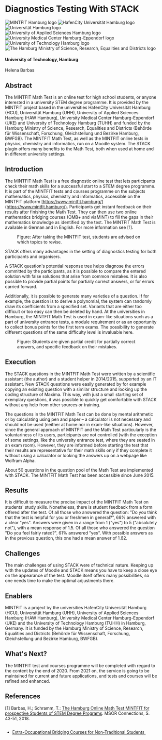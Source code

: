 # Diagnostics Testing With STACK

<img class="figure-img img-fluid float-right img-logo" src="../Images/MINTFIT-Hamburg.png" alt="MINTFIT Hamburg logo">

<img class="figure-img img-fluid float-right img-logo" src="../Images/HCU.png" alt="HafenCity Universität Hamburg logo">

<img class="figure-img img-fluid float-right img-logo" src="../Images/UHH.png" alt="Universität Hamburg logo">

<img class="figure-img img-fluid float-right img-logo" src="../Images/HAW.png" alt="University of Applied Sciences Hamburg logo">

<img class="figure-img img-fluid float-right img-logo" src="../Images/UKE.png" alt="University Medical Center Hamburg-Eppendorf logo">

<img class="figure-img img-fluid float-right img-logo" src="../Images/TUHH.png" alt="University of Technology Hamburg logo">

<img class="figure-img img-fluid float-right img-logo" src="../Images/BWFGB.jpg" alt="The Hamburg Ministry of Science, Research, Equalities and Districts logo">

#### University of Technology, Hamburg

Helena Barbas

## Abstract

The MINTFIT Math Test is an online test for high school students, or anyone interested in a university STEM degree programme. It is provided by the MINTFIT project based in the universities HafenCity Universität Hamburg (HCU), Universität Hamburg (UHH), University of Applied Sciences Hamburg (HAW Hamburg), University Medical Center Hamburg-Eppendorf (UKE) and University of Technology Hamburg (TUHH) and funded by the Hamburg Ministry of Science, Research, Equalities and Districts (Behörde für Wissenschaft, Forschung, Gleichstellung und Bezirke Hamburg, BWFGB). The MINTFIT Math Test, as well as the MINTFIT online tests in physics, chemistry and informatics, run on a Moodle system. The STACK plugin offers many benefits to the Math Test, both when used at home and in different university settings.

## Introduction

The MINTFIT Math Test is a free diagnostic online test that lets participants check their math skills for a successful start to a STEM degree programme. It is part of the MINTFIT tests and courses programme on the subjects mathematics, physics, chemistry and informatics, accessible on the MINTFIT platform [https://www.mintfit.hamburg/](https://www.mintfit.hamburg/). Participants get instant feedback on their results after finishing the Math Test. They can then use two online mathematics bridging courses (OMB+ and viaMINT) to fill the gaps in their mathematics knowledge as identified by the test. The MINTFIT Math Test is available in German and in English. For more information see [1].

<div class="float-none img-middle">
<figure class="figure">
<img class="figure-img img-fluid" src="../Images/MINTFIT_general_feedback.png" alt="">
  <figcaption class="figure-caption">Figure: After taking the MINTFIT test, students are advised on which topics to revise.
</figcaption>
</figure></div>

STACK offers many advantages in the setting of diagnostics testing for both participants and organisers.

A STACK question's potential response tree helps diagnose the errors committed by the participants, as it is possible to compare the entered solution with false solutions that arise from common mistakes. It is also possible to provide partial points for partially correct answers, or for errors carried forward.

Additionally, it is possible to generate many varieties of a question. If for example, the question is to derive a polynomial, the system can randomly draw its coefficients from a specified set. Variants that are either too difficult or too easy can then be deleted by hand. At the universities in Hamburg, the MINTFIT Math Test is used in exam-like situations such as a part of university entrance tests, a module requirement or as an opportunity to collect bonus points for the first term exams. The possibility to generate different questions of the same difficulty level is invaluable here.

<div class="float-none img-middle">
<figure class="figure">
<img class="figure-img img-fluid" src="../Images/MINTFIT_specific_feedback.png" alt="">
  <figcaption class="figure-caption">Figure: Students are given partial credit for partially correct answers, and specific feedback on their mistakes.
</figcaption>
</figure></div>

## Execution

The STACK questions in the MINTFIT Math Test were written by a scientific assistant (the author) and a student helper in 2014/2015, supported by an IT assistant. New STACK questions were easily generated by for example copying an existing question with a similar structure and looking up the coding structure of Maxima. This way, with just a small starting set of exemplary questions, it was possible to quickly get comfortable with STACK without any help from other sources or training.

The questions in the MINTFIT Math Test can be done by mental arithmetic or by calculating using pen and paper – a calculator is not necessary and should not be used (neither at home nor in exam-like situations). However, since the general approach of MINTFIT and the Math Test particularly is the voluntariness of its users, participants are not controlled (with the exception of some settings, like the university entrance test, where they are seated in an exam room). However, they are informed before starting the test that their results are representative for their math skills only if they complete it without using a calculator or looking the answers up on a webpage like Wolfram Alpha.

About 50 questions in the question pool of the Math Test are implemented with STACK. The MINTFIT Math Test has been accessible since June 2015.

## Results

It is difficult to measure the precise impact of the MINTFIT Math Test on students' study skills. Nonetheless, there is student feedback from a form offered after the test. Of all those who answered the question: &quot;Do you think that the test is helpful for you or freshmen in general?&quot;, 66% answered with a clear &quot;yes&quot;. Answers were given in a range from 1 (&quot;yes&quot;) to 5 (&quot;absolutely not&quot;), with a mean response of 1.5. Of all those who answered the question &quot;Do you feel fairly rated?&quot;, 61% answered &quot;yes&quot;. With possible answers as in the previous question, this one had a mean answer of 1.62.

## Challenges

The main challenges of using STACK were of technical nature. Keeping up with the updates of Moodle and STACK means you have to keep a close eye on the appearance of the test. Moodle itself offers many possibilities, so one needs time to make the optimal adjustments there.

## Enablers

MINTFIT is a project by the universities HafenCity Universität Hamburg (HCU), Universität Hamburg (UHH), University of Applied Sciences Hamburg (HAW Hamburg), University Medical Center Hamburg-Eppendorf (UKE) and the University of Technology Hamburg (TUHH) in Hamburg, Germany. It is funded by the Hamburg Ministry of Science, Research, Equalities and Districts (Behörde für Wissenschaft, Forschung, Gleichstellung und Bezirke Hamburg, BWFGB).

## What's Next?

The MINTFIT test and courses programme will be completed with regard to the content by the end of 2020. From 2021 on, the service is going to be maintained for current and future applications, and tests and courses will be refined and enhanced.

## References

[1] Barbas, H.; Schramm, T.: [The Hamburg Online Math Test MINTFIT for prospective Students of STEM Degree Programs](https://www.mintfit.hamburg/wp-content/uploads/2019/05/MINTFIT_Barbas_Schramm-2018-The_Hamburg_Online_Math_Test_MINTFIT_for_Prospective_Students_of_STEM_Degree_Programs.pdf). MSOR Connections, S. 43-51, 2018.



<nav aria-label="...">
  <ul class="pagination pagination-lg justify-content-center" style="margin-top:2em">
    <li class="page-item"><a href="../OTH" class="page-link" >Extra-Occupational Bridging Courses for Non-Traditional Students&nbsp;<i class="fa fa-arrow-right"></i></a></li>
  </ul>
</nav>